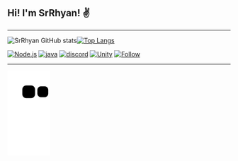 ## Hi! I'm SrRhyan! ✌️
- - -
![SrRhyan GitHub stats](https://github-readme-stats.vercel.app/api?username=SrRhyan&show_icons=true&theme=radical&include_all_commits=true&count_private=true)[![Top Langs](https://github-readme-stats.vercel.app/api/top-langs/?username=SrRhyan&layout=compact&langs_count=7&theme=radical)](https://github.com/SrRhyan/github-readme-stats)

[![Node.js](https://img.shields.io/badge/Node.js-43853D?style=for-the-badge&logo=node.js&logoColor=white)]()
[![java](https://img.shields.io/badge/JavaScript-323330?style=for-the-badge&logo=javascript&logoColor=F7DF1E)]()
[![discord](https://img.shields.io/badge/Discord-7289DA?style=for-the-badge&logo=discord&logoColor=white)](SrRhyan#8901)
[![Unity](https://img.shields.io/badge/Unity-100000?style=for-the-badge&logo=unity&logoColor=white)]()
[![Follow](https://img.shields.io/github/followers/SrRhyan.svg?style=radical&label=Follow&maxAge=2592000)]()

- - -
[![Cobra](https://raw.githubusercontent.com/rafaballerini/rafaballerini/b3f0627a4d59986893b502f6dc9d13ae368bbac7/github-contribution-grid-snake.svg)]()
